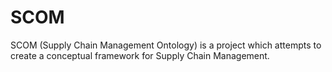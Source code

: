 SCOM
====
SCOM (Supply Chain Management Ontology) is a project which attempts to create a conceptual framework for Supply Chain Management.
